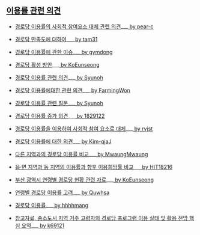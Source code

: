 ## [이용률 관련 의견](https://github.com/pwjdgus/Data_Analytics_for_Age_friendly_busan/labels/%EC%9D%B4%EC%9A%A9%EB%A5%A0%20%EA%B4%80%EB%A0%A8%20%EC%9D%98%EA%B2%AC)

- [경로당 이용률의 사회적 참여요소 대체 관련 의견](https://github.com/pwjdgus/Data_Analytics_for_Age_friendly_busan/issues/102)___[ by pear-c](https://github.com/pear-c)

- [경로당 만족도에 대하여](https://github.com/pwjdgus/Data_Analytics_for_Age_friendly_busan/issues/110)___[ by tam31](https://github.com/tam31)

- [경로당 이용률에 관한 이슈](https://github.com/pwjdgus/Data_Analytics_for_Age_friendly_busan/issues/116)___[ by gymdong](https://github.com/gymdong)

- [경로당 활성 방안](https://github.com/pwjdgus/Data_Analytics_for_Age_friendly_busan/issues/120)___[ by KoEunseong](https://github.com/KoEunseong)

- [경로당 이용률 관련 의견](https://github.com/pwjdgus/Data_Analytics_for_Age_friendly_busan/issues/125)___[ by Syunoh](https://github.com/Syunoh)

- [경로당 이용률에대한 관련 의견](https://github.com/pwjdgus/Data_Analytics_for_Age_friendly_busan/issues/132)___[ by FarmingWon](https://github.com/FarmingWon)

- [경로당 이용률 관련 질문](https://github.com/pwjdgus/Data_Analytics_for_Age_friendly_busan/issues/172)___[ by Syunoh](https://github.com/Syunoh)

- [경로당 이용률 증가 의견](https://github.com/pwjdgus/Data_Analytics_for_Age_friendly_busan/issues/178)___[ by 1829122](https://github.com/1829122)

- [경로당 이용률을 이용하여 사회적 참여 요소로 대체](https://github.com/pwjdgus/Data_Analytics_for_Age_friendly_busan/issues/188)___[ by rvjst](https://github.com/rvjst)

- [경로당 이용률에 대한 의견](https://github.com/pwjdgus/Data_Analytics_for_Age_friendly_busan/issues/191)___[ by Kim-qjaJ](https://github.com/Kim-qjaJ)

- [다른 지역과의 경로당 이용률 비교](https://github.com/pwjdgus/Data_Analytics_for_Age_friendly_busan/issues/193)___[ by MwaungMwaung](https://github.com/MwaungMwaung)

- [읍·면 지역과 동 지역의 이용률과 향후 이용희망률 비교](https://github.com/pwjdgus/Data_Analytics_for_Age_friendly_busan/issues/211)___[ by HIT18216](https://github.com/HIT18216)

- [부산 광역시 연령별 경로당 현황 관련 자료](https://github.com/pwjdgus/Data_Analytics_for_Age_friendly_busan/issues/215)___[ by KoEunseong](https://github.com/KoEunseong)

- [연령별 경로당 이용률 고려](https://github.com/pwjdgus/Data_Analytics_for_Age_friendly_busan/issues/219)___[ by Quwhsa](https://github.com/Quwhsa)

- [경로당 이용률](https://github.com/pwjdgus/Data_Analytics_for_Age_friendly_busan/issues/229)___[ by hhhhmang](https://github.com/hhhhmang)

- [참고자료, 중소도시 지역 거주 고령자의 경로당 프로그램 이용 실태 및 활용 전망 핵심 요약](https://github.com/pwjdgus/Data_Analytics_for_Age_friendly_busan/issues/236)___[ by k69121](https://github.com/k69121)

